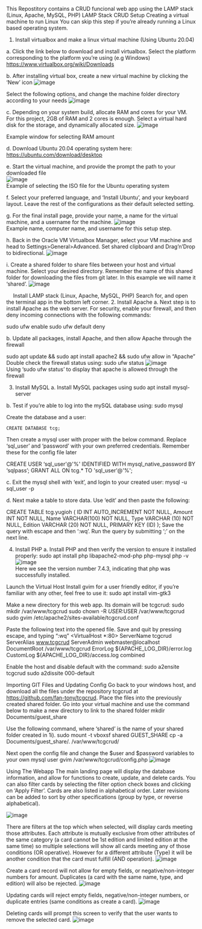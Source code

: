 This Repostitory contains a CRUD funcional web app using the LAMP stack (Linux, Apache, MySQL, PHP)
LAMP Stack CRUD Setup
Creating a virtual machine to run Linux 
You can skip this step if you’re already running a Linux based operating system.
1.	Install virtualbox and make a linux virtual machine (Using Ubuntu 20.04)

a.	Click the link below to download and install virtualbox. Select the platform corresponding to the platform you’re using (e.g Windows) https://www.virtualbox.org/wiki/Downloads


b.	After installing virtual box, create a new virtual machine by clicking the ‘New’ icon
![image](https://user-images.githubusercontent.com/35779414/150242327-2636c1b5-b70b-40c4-b2b9-1e3f42965781.png) <br>

 

Select the following options, and change the machine folder directory according to your needs
 ![image](https://user-images.githubusercontent.com/35779414/150242296-e0de2158-57ff-4e20-a7ab-aa35c74efd39.png)

c.	Depending on your system build, allocate RAM and cores for your VM. For this project, 2GB of RAM and 2 cores is enough. Select a virtual hard disk for the storage, and dynamically allocated size.
![image](https://user-images.githubusercontent.com/35779414/150242308-34dd436f-feef-4f47-b50d-39295617afcb.png)

Example window for selecting RAM amount

d.	Download Ubuntu 20.04 operating system here: https://ubuntu.com/download/desktop

e.	Start the virtual machine, and provide the prompt the path to your downloaded file <br>
 ![image](https://user-images.githubusercontent.com/35779414/150242345-78657957-76f0-4866-98de-cdf1519ec324.png) <br>
Example of selecting the ISO file for the Ubuntu operating system

f.	Select your preferred language, and ‘Install Ubuntu’, and your keyboard layout. Leave the rest of the configurations as their default selected setting.

g.	For the final install page, provide your name, a name for the virtual machine, and a username for the machine.
![image](https://user-images.githubusercontent.com/35779414/150242359-acf43664-a724-4f32-bd70-0c247d8fd2a7.png) <br>
Example name, computer name, and username for this setup step.



h.	Back in the Oracle VM Virtualbox Manager, select your VM machine and head to Settings>General>Advanced. Set shared clipboard and Drag’n’Drop to bidirectional.
 ![image](https://user-images.githubusercontent.com/35779414/150242373-2e3f3850-c9ee-4612-9d34-c941f9bc0a9a.png)<br>


i.	Create a shared folder to share files between your host and virtual machine. Select your desired directory. Remember the name of this shared folder for downloading the files from git later. In this example we will name it ‘shared’.
 ![image](https://user-images.githubusercontent.com/35779414/150242399-9c0b041c-9659-49a1-9468-dd8a5f73a6d6.png)<br>

 
Install LAMP stack (Linux, Apache, MySQL, PHP)
Search for, and open the terminal app in the bottom left corner.
2.	Install Apache 
a.	Next step is to install Apache as the web server. For security, enable your firewall, and then deny incoming connections with the following commands:

sudo ufw enable
sudo ufw default deny

b.	Update all packages, install Apache, and then allow Apache through the firewall

sudo apt update && sudo apt install apache2 && sudo ufw allow in “Apache”
	       Double check the firewall status using: sudo ufw status
 ![image](https://user-images.githubusercontent.com/35779414/150242478-f50daecb-844d-4125-bea8-2d582fc96e63.png)<br>
Using ‘sudo ufw status’ to display that apache is allowed through the firewall

3.	Install MySQL
a.	Install MySQL packages using
sudo apt install mysql-server

b.	Test if you’re able to log into the mySQL database using:
  sudo mysql 

Create the database and a user:

	CREATE DATABASE tcg;

Then create a mysql user with proper with the below command. Replace ‘sql_user’ and ‘password’ with your own preferred credentials. Remember these for the config file later
	
CREATE USER ‘sql_user'@'%' IDENTIFIED WITH mysql_native_password BY ‘sqlpass’;
		GRANT ALL ON tcg.* TO 'sql_user'@'%';
	

c.	Exit the mysql shell with ‘exit’, and login to your created user:
mysql -u sql_user -p

d.	Next make a table to store data. Use ‘edit’ and then paste the following:

  CREATE TABLE tcg.yugioh (
          ID INT AUTO_INCREMENT NOT NULL,
          Amount INT NOT NULL,
          Name VARCHAR(100) NOT NULL,
          Type VARCHAR (10) NOT NULL,
          Edition VARCHAR (20) NOT NULL,
          PRIMARY KEY (ID)
  );
	Save the query with escape and then ‘:wq’. Run the query by submitting ‘;’ on the next line.


4.	Install PHP
a.	Install PHP and then verify the version to ensure it installed properly:
sudo apt install php libapache2-mod-php php-mysql
php -v
 ![image](https://user-images.githubusercontent.com/35779414/150242546-9eb305d4-5f02-442f-992a-b01c20c45b4e.png)<br>
Here we see the version number 7.4.3, indicating that php was successfully installed.


Launch the Virtual Host
Install gvim for a user friendly editor, if you’re familiar with any other, feel free to use it:
	sudo apt install vim-gtk3

Make a new directory for this web app. Its domain will be tcgcrud:
	sudo mkdir /var/www/tcgcrud
	sudo chown -R $USER:$USER /var/www/tcgcrud
	sudo gvim /etc/apache2/sites-available/tcgcrud.conf

Paste the following text into the opened file. Save and quit by pressing escape, and typing “:wq”
<VirtualHost *:80>
    ServerName tcgcrud
    ServerAlias www.tcgcrud
    ServerAdmin webmaster@localhost
    DocumentRoot /var/www/tcgcrud
    ErrorLog ${APACHE_LOG_DIR}/error.log
    CustomLog ${APACHE_LOG_DIR}/access.log combined
</VirtualHost>

Enable the host and disable default with the command:
	sudo a2ensite tcgcrud
	sudo a2dissite 000-default

Importing GIT Files and Updating Config
Go back to your windows host, and download all the files under the repository tcgcrud at https://github.com/fan-tony/tcgcrud. Place the files into the previously created shared folder. 
Go into your virtual machine and use the command below to make a new directory to link to the shared folder
	mkdir Documents/guest_share

Use the following command, where ‘shared’ is the name of your shared folder created in 1i).
sudo mount -t vboxsf shared GUEST_SHARE
	cp -a Documents/guest_share/. /var/www/tcgcrud/

Next open the config file and change the $user and $password variables to your own mysql user
	gvim /var/www/tcgcrud/config.php
	 ![image](https://user-images.githubusercontent.com/35779414/150242707-85b32cb6-7bc6-4853-b649-b21b7f6d6101.png)<br>


Using The Webapp
The main landing page will display the database information, and allow for functions to create, update, and delete cards. You can also filter cards by selecting the filter option check boxes and clicking on ‘Apply Filter’.
Cards are also listed in alphabetical order. Later revisions can be added to sort by other specifications (group by type, or reverse alphabetical).
 
![image](https://user-images.githubusercontent.com/35779414/150242735-e3406d52-f27e-4d5a-9a7f-5c926d96c484.png)<br>

There are filters at the top which when selected, will display cards meeting those attributes. Each attribute is mutually exclusive from other attributes of the same category (a card cannot be 1st edition and limited edition at the same time) so multiple selections will show all cards meeting any of those conditions (OR operative). However for a different attribute (Type) it will be another condition that the card must fulfill (AND operation). 
![image](https://user-images.githubusercontent.com/35779414/150242828-728ab78e-163e-4a8f-bd74-b1a50548c7c1.png)<br>

Create a card record will not allow for empty fields, or negative/non-integer numbers for amount. Duplicates (a card with the same name, type, and edition) will also be rejected.
 ![image](https://user-images.githubusercontent.com/35779414/150242838-683d3bbd-2e3d-4302-ad3f-afa9fdb62761.png)<br>

Updating cards will reject empty fields, negative/non-integer numbers, or duplicate entries (same conditions as create a card).
 ![image](https://user-images.githubusercontent.com/35779414/150242844-f16bbb2f-fd14-4957-ac94-4d44abd780dd.png)<br>

Deleting cards will prompt this screen to verify that the user wants to remove the selected card.
 ![image](https://user-images.githubusercontent.com/35779414/150242850-91fd1a5b-68e8-4f34-9d24-bfe11fa78e5c.png)<br>

